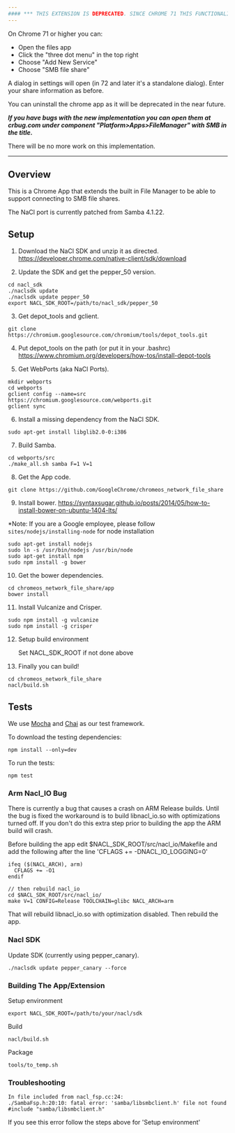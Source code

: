 ```yaml
---
#### *** THIS EXTENSION IS DEPRECATED. SINCE CHROME 71 THIS FUNCTIONALITY IS BUILT IN TO CHROME OS ***
---
```


On Chrome 71 or higher you can:

* Open the files app
* Click the "three dot menu" in the top right
* Choose "Add New Service"
* Choose "SMB file share"

A dialog in settings will open (in 72 and later it's a standalone dialog). Enter your share information as before.

You can uninstall the chrome app as it will be deprecated in the near future. 

**_If you have bugs with the new implementation you can open them at crbug.com under component "Platform>Apps>FileManager" with SMB in the title._**

There will be no more work on this implementation.

---

## Overview

This is a Chrome App that extends the built in File Manager to be able to
support connecting to SMB file shares.

The NaCl port is currently patched from Samba 4.1.22.

## Setup

1) Download the NaCl SDK and unzip it as directed.
      https://developer.chrome.com/native-client/sdk/download

2) Update the SDK and get the pepper_50 version.

```
cd nacl_sdk
./naclsdk update
./naclsdk update pepper_50
export NACL_SDK_ROOT=/path/to/nacl_sdk/pepper_50
```

3) Get depot_tools and gclient.
```
git clone https://chromium.googlesource.com/chromium/tools/depot_tools.git
```

4) Put depot_tools on the path (or put it in your .bashrc)
      https://www.chromium.org/developers/how-tos/install-depot-tools

5) Get WebPorts (aka NaCl Ports).
```
mkdir webports
cd webports
gclient config --name=src https://chromium.googlesource.com/webports.git
gclient sync
```

6) Install a missing dependency from the NaCl SDK.
```
sudo apt-get install libglib2.0-0:i386
```

7) Build Samba.
```
cd webports/src
./make_all.sh samba F=1 V=1
```
8) Get the App code.
```
git clone https://github.com/GoogleChrome/chromeos_network_file_share
```
9) Install bower.
      https://syntaxsugar.github.io/posts/2014/05/how-to-install-bower-on-ubuntu-1404-lts/
      
*Note:
If you are a Google employee, please follow `sites/nodejs/installing-node` for node installation
```
sudo apt-get install nodejs
sudo ln -s /usr/bin/nodejs /usr/bin/node
sudo apt-get install npm
sudo npm install -g bower
```
10) Get the bower dependencies.
```
cd chromeos_network_file_share/app
bower install
```
11) Install Vulcanize and Crisper.
```
sudo npm install -g vulcanize
sudo npm install -g crisper
```
12) Setup build environment

      Set NACL_SDK_ROOT if not done above

13) Finally you can build!
```
cd chromeos_network_file_share
nacl/build.sh
```

## Tests

We use [Mocha](http://mochajs.org) and [Chai](http://chaijs.com/) as our test framework.

To download the testing dependencies:
```
npm install --only=dev
```
To run the tests:
```
npm test
```

### Arm Nacl_IO Bug

There is currently a bug that causes a crash on ARM Release builds. Until the
bug is fixed the workaround is to build libnacl_io.so with optimizations turned
off. If you don't do this extra step prior to building the app the ARM build
will crash.

Before building the app edit $NACL_SDK_ROOT/src/nacl_io/Makefile and add
the following after the line 'CFLAGS += -DNACL_IO_LOGGING=0'
```
ifeq ($(NACL_ARCH), arm)
  CFLAGS += -O1
endif

// then rebuild nacl_io
cd $NACL_SDK_ROOT/src/nacl_io/
make V=1 CONFIG=Release TOOLCHAIN=glibc NACL_ARCH=arm
```
That will rebuild libnacl_io.so with optimization disabled. Then rebuild the
app.

### Nacl SDK
Update SDK (currently using pepper_canary).
```
./naclsdk update pepper_canary --force
```
### Building The App/Extension

Setup environment
```
export NACL_SDK_ROOT=/path/to/your/nacl/sdk
```
Build
```
nacl/build.sh
```
Package
```
tools/to_temp.sh
```
### Troubleshooting
```
In file included from nacl_fsp.cc:24:
./SambaFsp.h:20:10: fatal error: 'samba/libsmbclient.h' file not found
#include "samba/libsmbclient.h"
```
If you see this error follow the steps above for 'Setup environment'
